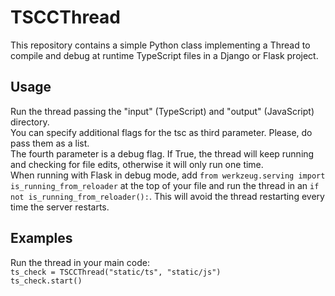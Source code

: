 # TSCCThread
This repository contains a simple Python class implementing a Thread to compile and debug at runtime TypeScript files in a Django or Flask project.  
## Usage
Run the thread passing the "input" (TypeScript) and "output" (JavaScript) directory.  
You can specify additional flags for the tsc as third parameter. Please, do pass them as a list.   
The fourth parameter is a debug flag. If True, the thread will keep running and checking for file edits, otherwise it will only run one time.  
When running with Flask in debug mode, add `from werkzeug.serving import is_running_from_reloader` at the top of your file and run the thread in an `if not is_running_from_reloader():`. This will avoid the thread restarting every time the server restarts.  
## Examples
Run the thread in your main code:  
`ts_check = TSCCThread("static/ts", "static/js")`  
`ts_check.start()`  
